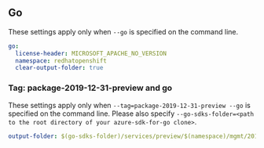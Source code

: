 ## Go

These settings apply only when `--go` is specified on the command line.

```yaml $(go)
go:
  license-header: MICROSOFT_APACHE_NO_VERSION
  namespace: redhatopenshift
  clear-output-folder: true
```

### Tag: package-2019-12-31-preview and go

These settings apply only when `--tag=package-2019-12-31-preview --go` is specified on the command line.
Please also specify `--go-sdks-folder=<path to the root directory of your azure-sdk-for-go clone>`.

```yaml $(tag) == 'package-2019-12-31-preview' && $(go)
output-folder: $(go-sdks-folder)/services/preview/$(namespace)/mgmt/2019-12-31-preview/$(namespace)
```
